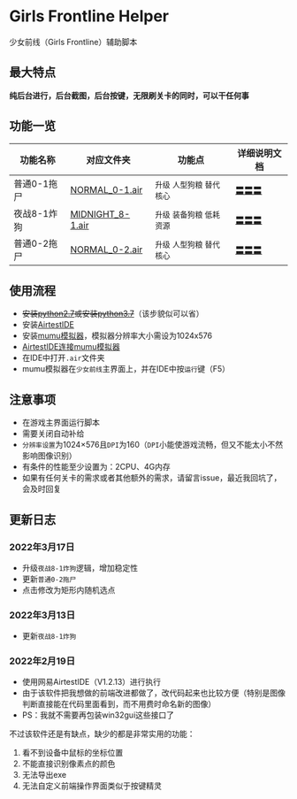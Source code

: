 # Girls Frontline Helper

少女前线（Girls Frontline）辅助脚本

## 最大特点

**纯后台进行，后台截图，后台按键，无限刷关卡的同时，可以干任何事**

## 功能一览

| 功能名称 | 对应文件夹 | 功能点 | 详细说明文档 |
| --- | --- | --- | --- |
| 普通0-1拖尸 | [NORMAL_0-1.air](NORMAL_0-1.air) | `升级` `人型狗粮` `替代核心` | [〓〓〓](NORMAL_0-1.air/README.md) |
| 夜战8-1炸狗 | [MIDNIGHT_8-1.air](MIDNIGHT_8-1.air) | `升级` `装备狗粮` `低耗资源` | [〓〓〓](MIDNIGHT_8-1.air/README.md) |
| 普通0-2拖尸 | [NORMAL_0-2.air](NORMAL_0-2.air) | `升级` `人型狗粮` `替代核心` | [〓〓〓](NORMAL_0-2.air/README.md) |

## 使用流程

- ~~安装[python2.7](https://www.python.org/ftp/python/2.7.16/python-2.7.16.amd64.msi)或安装[python3.7](https://www.python.org/ftp/python/3.7.9/python-3.7.9-amd64.exe)~~（该步貌似可以省）
- 安装[AirtestIDE](https://airtest.netease.com/changelog.html)
- 安装[mumu模拟器](https://mumu.163.com/)，模拟器分辨率大小需设为1024x576
- [AirtestIDE连接mumu模拟器](https://airtest.doc.io.netease.com/IDEdocs/3.2device_connection/2_emulator_connection/)
- 在IDE中打开`.air`文件夹
- mumu模拟器在`少女前线`主界面上，并在IDE中按`运行`键（F5）

## 注意事项

- 在游戏主界面运行脚本
- 需要关闭自动补给
- `分辨率设置`为1024×576且`DPI`为160（`DPI`小能使游戏流畅，但又不能太小不然影响图像识别）
- 有条件的性能至少设置为：2CPU、4G内存
- 如果有任何关卡的需求或者其他额外的需求，请留言issue，最近我回坑了，会及时回复

## 更新日志

### 2022年3月17日
- 升级`夜战8-1炸狗`逻辑，增加稳定性
- 更新`普通0-2拖尸`
- 点击修改为矩形内随机选点

### 2022年3月13日

- 更新`夜战8-1炸狗`

### 2022年2月19日

- 使用网易AirtestIDE（V1.2.13）进行执行
- 由于该软件把我想做的前端改进都做了，改代码起来也比较方便（特别是图像判断直接能在代码里面看到，而不用费时命名新的图像）
- PS：我就不需要再包装win32gui这些接口了

不过该软件还是有缺点，缺少的都是非常实用的功能：

1. 看不到设备中鼠标的坐标位置
2. 不能直接识别像素点的颜色
3. 无法导出exe
4. 无法自定义前端操作界面类似于按键精灵
